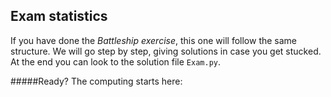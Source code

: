 ## Exam statistics

If you have done the *Battleship exercise*, this one will follow the same structure. We will go step by step, giving solutions in case you get stucked. At the end you can look to the solution file `Exam.py`.

#####Ready? The computing starts here:
